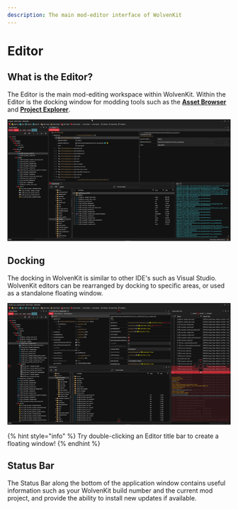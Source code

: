 ```yaml
---
description: The main mod-editor interface of WolvenKit
---
```


# Editor

## What is the Editor?

The Editor is the main mod-editing workspace within WolvenKit. Within the Editor is the docking window for modding tools such as the [**Asset Browser**](asset-browser.md) and [**Project Explorer**](project-explorer.md).

![](<../../.gitbook/assets/8.5 Interface .png>)

## Docking

The docking in WolvenKit is similar to other IDE's such as Visual Studio. WolvenKit editors can be rearranged by docking to specific areas, or used as a standalone floating window.

![](<../../.gitbook/assets/8.5 docking.png>)

{% hint style="info" %}
Try double-clicking an Editor title bar to create a floating window!&#x20;
{% endhint %}

## Status Bar

The Status Bar along the bottom of the application window contains useful information such as your WolvenKit build number and the current mod project, and provide the ability to install new updates if available.
